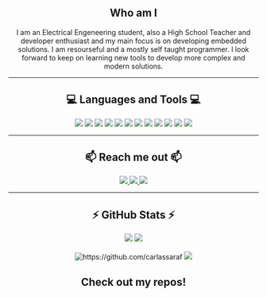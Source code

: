 <h2 align="center">Who am I</h2>

<div align="center">
<italic>I am an Electrical Engeneering student, also a High School Teacher and developer enthusiast and my main focus is on developing embedded solutions. I am resourseful and a mostly self taught programmer. I look forward to keep on learning new tools to develop more complex and modern solutions.</italic>
</div>

---

<h2 align="center">💻 Languages and Tools 💻</h2>

<div align="center">
    <img src="https://img.shields.io/badge/c-%2300599C.svg?style=for-the-badge&logo=c&logoColor=white">
    <img src="https://img.shields.io/badge/python-3670A0?style=for-the-badge&logo=python&logoColor=ffdd54">
    <img src="https://img.shields.io/badge/javascript-%23323330.svg?style=for-the-badge&logo=javascript&logoColor=%23F7DF1E">
    <img src="https://img.shields.io/badge/git-%23F05033.svg?style=for-the-badge&logo=git&logoColor=white">
    <img src="https://img.shields.io/badge/html5-%23E34F26.svg?style=for-the-badge&logo=html5&logoColor=white">
    <img src="https://img.shields.io/badge/css3-%231572B6.svg?style=for-the-badge&logo=css3&logoColor=white">
    <img src="https://img.shields.io/badge/markdown-%23000000.svg?style=for-the-badge&logo=markdown&logoColor=white">
    <img src="https://img.shields.io/badge/-Arduino-00979D?style=for-the-badge&logo=Arduino&logoColor=white">
    <img src="https://img.shields.io/badge/-RaspberryPi-C51A4A?style=for-the-badge&logo=Raspberry-Pi">
    <img src="https://img.shields.io/badge/Trello-%23026AA7.svg?style=for-the-badge&logo=Trello&logoColor=white">
    <img src="https://img.shields.io/badge/Visual%20Studio%20Code-0078d7.svg?style=for-the-badge&logo=visual-studio-code&logoColor=white">
    <img src="https://img.shields.io/badge/Eclipse-FE7A16.svg?style=for-the-badge&logo=Eclipse&logoColor=white">
</div>

---

<h2 align="center">📫 Reach me out 📫</h2>

<div align="center">
    <a href="https://www.linkedin.com/in/carlassaraf/">
    <img src="https://img.shields.io/badge/linkedin-%230077B5.svg?style=for-the-badge&logo=linkedin&logoColor=white">
    </a>
    <a href="https://t.me/carlassaraf">
    <img src="https://img.shields.io/badge/Telegram-2CA5E0?style=for-the-badge&logo=telegram&logoColor=white">
    </a>
    <a href="mailto:fabrizio.carlassara@gmail.com?subject=Hello Fabrizio from GitHub!" target="_blank">
    <img src="https://img.shields.io/badge/Gmail-D14836?style=for-the-badge&logo=gmail&logoColor=white">    
    </a>
</div>

---

<h2 align="center">⚡ GitHub Stats ⚡</h2>
    <div align="center">
        <img src="https://github-readme-stats.vercel.app/api?username=carlassaraf&count_private=true&theme=tokyonight">
        <img src="https://github-readme-stats.vercel.app/api/top-langs/?username=carlassaraf&layout=compact&langs_count=8&theme=tokyonight">
    </div>
    <br>
    <div align="center">
        <img src="https://komarev.com/ghpvc/?username=carlassaraf" alt="https://github.com/carlassaraf"/>
        <a><img src="https://img.shields.io/github/followers/carlassaraf?label=Follow&style=social"></a>
    </div>

<h2 align="center">Check out my repos!</h2>
